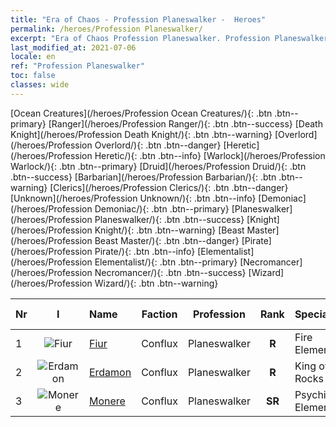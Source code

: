 ```yaml
---
title: "Era of Chaos - Profession Planeswalker -  Heroes"
permalink: /heroes/Profession Planeswalker/
excerpt: "Era of Chaos Profession Planeswalker. Profession Planeswalker. List of Profession  in Era of Chaos"
last_modified_at: 2021-07-06
locale: en
ref: "Profession Planeswalker"
toc: false
classes: wide
---
```

 [Ocean Creatures](/heroes/Profession Ocean Creatures/){: .btn .btn--primary} [Ranger](/heroes/Profession Ranger/){: .btn .btn--success} [Death Knight](/heroes/Profession Death Knight/){: .btn .btn--warning} [Overlord](/heroes/Profession Overlord/){: .btn .btn--danger} [Heretic](/heroes/Profession Heretic/){: .btn .btn--info} [Warlock](/heroes/Profession Warlock/){: .btn .btn--primary} [Druid](/heroes/Profession Druid/){: .btn .btn--success} [Barbarian](/heroes/Profession Barbarian/){: .btn .btn--warning} [Clerics](/heroes/Profession Clerics/){: .btn .btn--danger} [Unknown](/heroes/Profession Unknown/){: .btn .btn--info} [Demoniac](/heroes/Profession Demoniac/){: .btn .btn--primary} [Planeswalker](/heroes/Profession Planeswalker/){: .btn .btn--success} [Knight](/heroes/Profession Knight/){: .btn .btn--warning} [Beast Master](/heroes/Profession Beast Master/){: .btn .btn--danger} [Pirate](/heroes/Profession Pirate/){: .btn .btn--info} [Elementalist](/heroes/Profession Elementalist/){: .btn .btn--primary} [Necromancer](/heroes/Profession Necromancer/){: .btn .btn--success} [Wizard](/heroes/Profession Wizard/){: .btn .btn--warning} 

  | Nr |  I |    Name    |  Faction  |  Profession   |  Rank  |    Specialty     | User Rate  | 
  |:---|:--:|:-----------|:-------:|:-------------:|:------:|:-----------------|:----:|
  | 1 | ![Fiur](/images/h/h_Fiur.jpg) | [Fiur](/heroes/Fiur/) | Conflux | Planeswalker | **R** |  Fire Elemental | R |
  | 2 | ![Erdamon](/images/h/h_Erdamon.jpg) | [Erdamon](/heroes/Erdamon/) | Conflux | Planeswalker | **R** |  King of Rocks | R |
  | 3 | ![Monere](/images/h/h_Monere.jpg) | [Monere](/heroes/Monere/) | Conflux | Planeswalker | **SR** |  Psychic Elemental | R |

